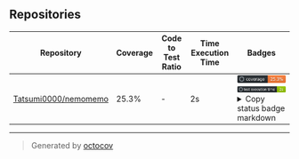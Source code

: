 ## Repositories

| Repository | Coverage | Code to Test Ratio | Time Execution Time | Badges |
| --- | --- | --- | --- | --- |
| [Tatsumi0000/nemomemo](https://github.com/Tatsumi0000/nemomemo) | 25.3% | - | 2s | ![Tatsumi0000/nemomemo](https://github.com/Tatsumi0000/octocovs/blob/main/badges/Tatsumi0000/nemomemo/coverage.svg?raw=true) ![Tatsumi0000/nemomemo](https://github.com/Tatsumi0000/octocovs/blob/main/badges/Tatsumi0000/nemomemo/time.svg?raw=true) <details><summary>Copy status badge markdown</summary>```![Coverage](https://github.com/Tatsumi0000/octocovs/blob/main/badges/Tatsumi0000/nemomemo/coverage.svg?raw=true)```<br>```![Test Execution Time](https://github.com/Tatsumi0000/octocovs/blob/main/badges/Tatsumi0000/nemomemo/time.svg?raw=true)```</details> |

---

> Generated by [octocov](https://github.com/k1LoW/octocov)
